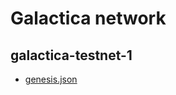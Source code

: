 # Galactica network

## galactica-testnet-1

- [genesis.json](network/testnet/galactica-testnet-1/genesis.json)
